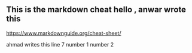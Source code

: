 ## This is the markdown cheat hello , anwar wrote this
https://www.markdownguide.org/cheat-sheet/

ahmad writes this line 7 number 1 number 2
